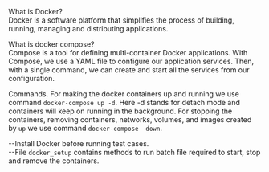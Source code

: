 What is Docker?    
Docker is a software platform that simplifies the process of building, running, managing and distributing applications.

What is docker compose?   
Compose is a tool for defining multi-container Docker applications. With Compose, we use a YAML file to configure our application services. Then, with a single command, we can create and start all the services from our configuration.

Commands.
For making the docker containers up and running we use command `docker-compose up -d`. Here -d stands for detach mode and containers will keep on running in the background.
For stopping the containers, removing containers, networks, volumes, and images created by `up` we use command `docker-compose  down`.

--Install Docker before running test cases.                                                                                     
--File `docker_setup` contains methods to run batch file required to start, stop and remove the containers.
